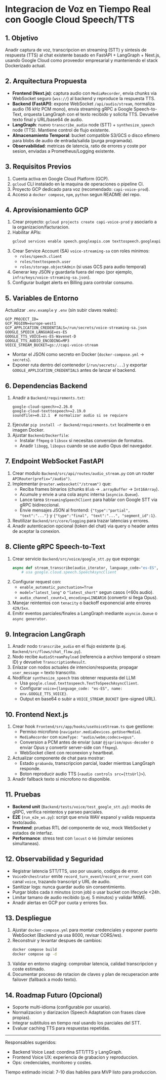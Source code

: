 # Integracion de Voz en Tiempo Real con Google Cloud Speech/TTS

## 1. Objetivo
Anadir captura de voz, transcripcion en streaming (STT) y sintesis de respuesta (TTS) al chat existente basado en FastAPI + LangGraph + Next.js, usando Google Cloud como proveedor empresarial y manteniendo el stack Dockerizado actual.

## 2. Arquitectura Propuesta
- **Frontend (Next.js)**: captura audio con `MediaRecorder`, envia chunks via WebSocket seguro (`wss://`) al backend y reproduce la respuesta TTS.
- **Backend (FastAPI)**: expone WebSocket `/api/audio/stream`, normaliza audio (16 kHz PCM mono), envia streaming gRPC a Google Speech-to-Text, orquesta LangGraph con el texto recibido y solicita TTS. Devuelve texto final y URL/base64 de audio.
- **LangGraph**: nuevo `transcribe_audio` node (STT) + `synthesize_speech` node (TTS). Mantiene control de flujo existente.
- **Almacenamiento Temporal**: bucket compatible S3/GCS o disco efimero para blobs de audio de entrada/salida (purga programada).
- **Observabilidad**: metricas de latencia, ratio de errores y coste por sesion, enviadas a Prometheus/Logging existente.

## 3. Requisitos Previos
1. Cuenta activa en Google Cloud Platform (GCP).
2. `gcloud` CLI instalado en la maquina de operaciones o pipeline CI.
3. Proyecto GCP dedicado para voz (recomendado: `capi-voice-prod`).
4. Acceso a `docker compose`, `npm`, `python` segun README del repo.

## 4. Aprovisionamiento GCP
1. Crear proyecto: `gcloud projects create capi-voice-prod` y asociarlo a la organizacion/facturacion.
2. Habilitar APIs:
   ```bash
   gcloud services enable speech.googleapis.com texttospeech.googleapis.com storage.googleapis.com
   ```
3. Crear Service Account (SA) `voice-streaming-sa` con roles minimos:
   - `roles/speech.client`
   - `roles/texttospeech.user`
   - `roles/storage.objectAdmin` (si usas GCS para audio temporal)
4. Generar key JSON y guardarla fuera del repo (por ejemplo, `infra/keys/voice-streaming-sa.json`).
5. Configurar budget alerts en Billing para controlar consumo.

## 5. Variables de Entorno
Actualizar `.env.example` y `.env` (sin subir claves reales):
```
GCP_PROJECT_ID=
GCP_REGION=europe-west1
GCP_APPLICATION_CREDENTIALS=/run/secrets/voice-streaming-sa.json
GOOGLE_SPEECH_LANGUAGE=es-ES
GOOGLE_TTS_VOICE=es-ES-Wavenet-D
GOOGLE_TTS_AUDIO_ENCODING=MP3
VOICE_STREAM_BUCKET=gs://capi-voice-stream
```
- Montar el JSON como secreto en Docker (`docker-compose.yml` -> `secrets`).
- Exponer ruta dentro del contenedor (`/run/secrets/...`) y exportar `GOOGLE_APPLICATION_CREDENTIALS` antes de lanzar el backend.

## 6. Dependencias Backend
1. Anadir a `Backend/requirements.txt`:
   ```
   google-cloud-speech>=2.26.0
   google-cloud-texttospeech>=2.19.0
   soundfile>=0.12.1  # normalizar audio si se requiere
   ```
2. Ejecutar `pip install -r Backend/requirements.txt` localmente o en imagen Docker.
3. Ajustar `Backend/Dockerfile`:
   - Instalar `ffmpeg` o `libsox` si necesitas conversion de formatos.
   - Anadir `libogg`, `libopus` cuando se use audio Opus del navegador.

## 7. Endpoint WebSocket FastAPI
1. Crear modulo `Backend/src/api/routes/audio_stream.py` con un router `APIRouter(prefix="/audio")`.
2. Implementar `@router.websocket("/stream")` que:
   - Reciba frames binarios (chunks `Blob` -> `.arrayBuffer` -> `Int16Array`).
   - Acumule y envie a una cola async interna (`asyncio.Queue`).
   - Lance tarea `StreamingSpeechClient` para hablar con Google STT via gRPC bidireccional.
   - Envie mensajes JSON al frontend: `{"type":"partial", "text":"..."}` y `{"type":"final", "text":"...", "segment_id":1}`.
3. Reutilizar `Backend/src/core/logging` para trazar latencias y errores.
4. Anadir autenticacion opcional (token del chat) via query o header antes de aceptar la conexion.

## 8. Cliente gRPC Speech-to-Text
1. Crear servicio `Backend/src/voice/google_stt.py` que exponga:
   ```python
   async def stream_transcribe(audio_iterator, language_code="es-ES", sample_rate=16000):
       # usa google.cloud.speech.SpeechAsyncClient
   ```
2. Configurar request con:
   - `enable_automatic_punctuation=True`
   - `model="latest_long"` o `"latest_short"` segun casos (<60s audio).
   - `audio_channel_count=1`, `encoding=LINEAR16` (convertir si llega Opus).
3. Manejar reintentos con `tenacity` o backoff exponencial ante errores `429/5xx`.
4. Emitir eventos parciales/finales a LangGraph mediante `asyncio.Queue` o `async generator`.

## 9. Integracion LangGraph
1. Anadir nodo `transcribe_audio` en el flujo existente (p.ej. `Backend/src/flows/chat_flow.py`).
2. Nodo recibe `AudioStreamPayload` (referencia a archivo temporal o stream ID) y devuelve `TranscriptionResult`.
3. Enlazar con nodos actuales de intencion/respuesta; propagar `user_message` = texto transcrito.
4. Nodificar `synthesize_speech` tras obtener respuesta del LLM:
   - Usa `google.cloud.texttospeech.TextToSpeechAsyncClient`.
   - Configurar `voice={language_code: "es-ES", name: env.GOOGLE_TTS_VOICE}`.
   - Output en base64 o subir a `VOICE_STREAM_BUCKET` (pre-signed URL).

## 10. Frontend Next.js
1. Crear hook `Frontend/src/app/hooks/useVoiceStream.ts` que gestione:
   - Permiso microfono (`navigator.mediaDevices.getUserMedia`).
   - `MediaRecorder` con `mimeType: "audio/webm;codecs=opus"`.
   - Conversion a PCM antes de enviar (usar `@jsprism/opus-decoder` o enviar Opus y convertir server-side con `ffmpeg`).
   - WebSocket client con reconexion y heartbeat.
2. Actualizar componente de chat para mostrar:
   - Estado `grabando`, transcripcion parcial, loader mientras LangGraph responde.
   - Boton reproducir audio TTS (`<audio controls src={ttsUrl}>`).
3. Anadir fallback texto si microfono no disponible.

## 11. Pruebas
- **Backend unit** (`Backend/tests/voice/test_google_stt.py`): mocks de gRPC, verifica reintentos y parseo parciales.
- **E2E** (`run_e2e_ws.py`): script que envia WAV espanol y valida respuesta texto/audio.
- **Frontend**: pruebas RTL del componente de voz, mock WebSocket y estados de interfaz.
- **Performance**: stress test con `locust` o `k6` (simular sesiones simultaneas).

## 12. Observabilidad y Seguridad
- Registrar latencia STT/TTS, uso por usuario, codigos de error.
- `VoiceOrchestrator` emite `record_turn_event`/`record_error_event` con canal `voice`, trazando transcript y URL de audio.
- Sanitizar logs: nunca guardar audio sin consentimiento.
- Purgar blobs cada `X` minutos (cron job) o usar bucket con lifecycle <24h.
- Limitar tamano de audio recibido (p.ej. 5 minutos) y validar MIME.
- Anadir alertas en GCP por cuota y errores 5xx.

## 13. Despliegue
1. Ajustar `docker-compose.yml` para montar credenciales y exponer puerto WebSocket (Backend ya usa 8000, revisar CORS/ws).
2. Reconstruir y levantar despues de cambios:
   ```bash
   docker compose build
   docker compose up -d
   ```
3. Validar en entorno staging: comprobar latencia, calidad transcripcion y coste estimado.
4. Documentar proceso de rotacion de claves y plan de recuperacion ante failover (fallback a modo texto).

## 14. Roadmap Futuro (Opcional)
- Soporte multi-idioma (configurable por usuario).
- Normalizacion y diarizacion (Speech Adaptation con frases clave propias).
- Integrar subtitulos en tiempo real usando los parciales del STT.
- Evaluar caching TTS para respuestas repetidas.

---
Responsables sugeridos:
- Backend Voice Lead: coordina STT/TTS y LangGraph.
- Frontend Voice UX: experiencia de grabacion y reproduccion.
- Ops: credenciales, monitoreo y costes.

Tiempo estimado inicial: 7-10 dias habiles para MVP listo para produccion.
